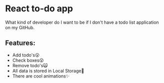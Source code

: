 # React to-do app

What kind of developer do I want to be if I don't have a todo list application on my GitHub.

## Features:

-   Add todo's😮
-   Check boxes😲
-   Remove todo's🙀
-   All data is stored in Local Storage🤯
-   There are cool animations✨
